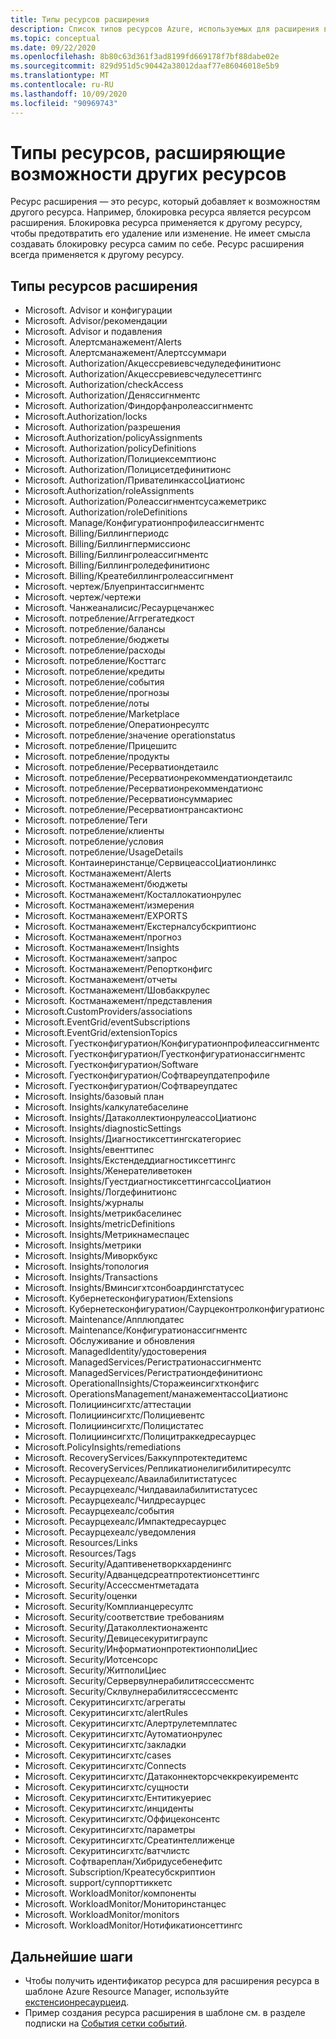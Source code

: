 ```yaml
---
title: Типы ресурсов расширения
description: Список типов ресурсов Azure, используемых для расширения возможностей других типов ресурсов.
ms.topic: conceptual
ms.date: 09/22/2020
ms.openlocfilehash: 8b80c63d361f3ad8199fd669178f7bf88dabe02e
ms.sourcegitcommit: 829d951d5c90442a38012daaf77e86046018e5b9
ms.translationtype: MT
ms.contentlocale: ru-RU
ms.lasthandoff: 10/09/2020
ms.locfileid: "90969743"
---
```

# <a name="resource-types-that-extend-capabilities-of-other-resources"></a>Типы ресурсов, расширяющие возможности других ресурсов

Ресурс расширения — это ресурс, который добавляет к возможностям другого ресурса. Например, блокировка ресурса является ресурсом расширения. Блокировка ресурса применяется к другому ресурсу, чтобы предотвратить его удаление или изменение. Не имеет смысла создавать блокировку ресурса самим по себе. Ресурс расширения всегда применяется к другому ресурсу.

## <a name="extension-resource-types"></a>Типы ресурсов расширения

- Microsoft. Advisor и конфигурации
- Microsoft. Advisor/рекомендации
- Microsoft. Advisor и подавления
- Microsoft. Алертсманажемент/Alerts
- Microsoft. Алертсманажемент/Алертссуммари
- Microsoft. Authorization/Акцессревиевсчедуледефинитионс
- Microsoft. Authorization/Акцессревиевсчедулесеттингс
- Microsoft. Authorization/checkAccess
- Microsoft. Authorization/Деняссигнментс
- Microsoft. Authorization/Финдорфанролеассигнментс
- Microsoft.Authorization/locks
- Microsoft. Authorization/разрешения
- Microsoft.Authorization/policyAssignments
- Microsoft. Authorization/policyDefinitions
- Microsoft. Authorization/Полициексемптионс
- Microsoft. Authorization/Полицисетдефинитионс
- Microsoft. Authorization/ПривателинкассоЦиатионс
- Microsoft.Authorization/roleAssignments
- Microsoft. Authorization/Ролеассигнментсусажеметрикс
- Microsoft. Authorization/roleDefinitions
- Microsoft. Manage/Конфигуратионпрофилеассигнментс
- Microsoft. Billing/Биллингпериодс
- Microsoft. Billing/Биллингпермиссионс
- Microsoft. Billing/Биллингролеассигнментс
- Microsoft. Billing/Биллингроледефинитионс
- Microsoft. Billing/Креатебиллингролеассигнмент
- Microsoft. чертеж/Блуепринтассигнментс
- Microsoft. чертеж/чертежи
- Microsoft. Чанжеаналисис/Ресаурцечанжес
- Microsoft. потребление/Аггрегатедкост
- Microsoft. потребление/балансы
- Microsoft. потребление/бюджеты
- Microsoft. потребление/расходы
- Microsoft. потребление/Косттагс
- Microsoft. потребление/кредиты
- Microsoft. потребление/события
- Microsoft. потребление/прогнозы
- Microsoft. потребление/лоты
- Microsoft. потребление/Marketplace
- Microsoft. потребление/Оператионресултс
- Microsoft. потребление/значение operationstatus
- Microsoft. потребление/Прицешитс
- Microsoft. потребление/продукты
- Microsoft. потребление/Ресерватиондетаилс
- Microsoft. потребление/Ресерватионрекоммендатиондетаилс
- Microsoft. потребление/Ресерватионрекоммендатионс
- Microsoft. потребление/Ресерватионсуммариес
- Microsoft. потребление/Ресерватионтрансактионс
- Microsoft. потребление/Теги
- Microsoft. потребление/клиенты
- Microsoft. потребление/условия
- Microsoft. потребление/UsageDetails
- Microsoft. Контаинеринстанце/СервицеассоЦиатионлинкс
- Microsoft. Костманажемент/Alerts
- Microsoft. Костманажемент/бюджеты
- Microsoft. Костманажемент/Косталлокатионрулес
- Microsoft. Костманажемент/измерения
- Microsoft. Костманажемент/EXPORTS
- Microsoft. Костманажемент/Екстерналсубскриптионс
- Microsoft. Костманажемент/прогноз
- Microsoft. Костманажемент/Insights
- Microsoft. Костманажемент/запрос
- Microsoft. Костманажемент/Репортконфигс
- Microsoft. Костманажемент/отчеты
- Microsoft. Костманажемент/Шовбаккрулес
- Microsoft. Костманажемент/представления
- Microsoft.CustomProviders/associations
- Microsoft.EventGrid/eventSubscriptions
- Microsoft.EventGrid/extensionTopics
- Microsoft. Гуестконфигуратион/Конфигуратионпрофилеассигнментс
- Microsoft. Гуестконфигуратион/Гуестконфигуратионассигнментс
- Microsoft. Гуестконфигуратион/Software
- Microsoft. Гуестконфигуратион/Софтвареупдатепрофиле
- Microsoft. Гуестконфигуратион/Софтвареупдатес
- Microsoft. Insights/базовый план
- Microsoft. Insights/калкулатебаселине
- Microsoft. Insights/ДатаколлектионрулеассоЦиатионс
- Microsoft. Insights/diagnosticSettings
- Microsoft. Insights/Диагностиксеттингскатегориес
- Microsoft. Insights/евенттипес
- Microsoft. Insights/Екстендеддиагностиксеттингс
- Microsoft. Insights/Женерателиветокен
- Microsoft. Insights/ГуестдиагностиксеттингсассоЦиатион
- Microsoft. Insights/Логдефинитионс
- Microsoft. Insights/журналы
- Microsoft. Insights/метрикбаселинес
- Microsoft. Insights/metricDefinitions
- Microsoft. Insights/Метрикнамеспацес
- Microsoft. Insights/метрики
- Microsoft. Insights/Миворкбукс
- Microsoft. Insights/топология
- Microsoft. Insights/Transactions
- Microsoft. Insights/Вминсигхтсонбоардингстатусес
- Microsoft. Кубернетесконфигуратион/Extensions
- Microsoft. Кубернетесконфигуратион/Саурцеконтролконфигуратионс
- Microsoft. Maintenance/Апплюпдатес
- Microsoft. Maintenance/Конфигуратионассигнментс
- Microsoft. Обслуживание и обновления
- Microsoft. ManagedIdentity/удостоверения
- Microsoft. ManagedServices/Регистратионассигнментс
- Microsoft. ManagedServices/Регистратиондефинитионс
- Microsoft. OperationalInsights/Сторажеинсигхтконфигс
- Microsoft. OperationsManagement/манажементассоЦиатионс
- Microsoft. Полициинсигхтс/аттестации
- Microsoft. Полициинсигхтс/Полициевентс
- Microsoft. Полициинсигхтс/Полицистатес
- Microsoft. Полициинсигхтс/Полицитраккедресаурцес
- Microsoft.PolicyInsights/remediations
- Microsoft. RecoveryServices/Баккуппротектедитемс
- Microsoft. RecoveryServices/Репликатионелигибилитиресултс
- Microsoft. Ресаурцехеалс/Аваилабилитистатусес
- Microsoft. Ресаурцехеалс/Чилдаваилабилитистатусес
- Microsoft. Ресаурцехеалс/Чилдресаурцес
- Microsoft. Ресаурцехеалс/события
- Microsoft. Ресаурцехеалс/Импактедресаурцес
- Microsoft. Ресаурцехеалс/уведомления
- Microsoft. Resources/Links
- Microsoft. Resources/Tags
- Microsoft. Security/Адаптивенетворкхарденингс
- Microsoft. Security/Адванцедсреатпротектионсеттингс
- Microsoft. Security/Ассессментметадата
- Microsoft. Security/оценки
- Microsoft. Security/Комплианцересултс
- Microsoft. Security/соответствие требованиям
- Microsoft. Security/Датаколлектионажентс
- Microsoft. Security/Девицесекуритиграупс
- Microsoft. Security/ИнформатионпротектионполиЦиес
- Microsoft. Security/Иотсенсорс
- Microsoft. Security/ЖитполиЦиес
- Microsoft. Security/Сервервулнерабилитяссессментс
- Microsoft. Security/Склвулнерабилитяссессментс
- Microsoft. Секуритинсигхтс/агрегаты
- Microsoft. Секуритинсигхтс/alertRules
- Microsoft. Секуритинсигхтс/Алертрулетемплатес
- Microsoft. Секуритинсигхтс/Аутоматионрулес
- Microsoft. Секуритинсигхтс/закладки
- Microsoft. Секуритинсигхтс/cases
- Microsoft. Секуритинсигхтс/Connects
- Microsoft. Секуритинсигхтс/Датаконнекторсчеккрекуирементс
- Microsoft. Секуритинсигхтс/сущности
- Microsoft. Секуритинсигхтс/Ентитикуериес
- Microsoft. Секуритинсигхтс/инциденты
- Microsoft. Секуритинсигхтс/Оффицеконсентс
- Microsoft. Секуритинсигхтс/параметры
- Microsoft. Секуритинсигхтс/Среатинтеллиженце
- Microsoft. Секуритинсигхтс/ватчлистс
- Microsoft. Софтвареплан/Хибридусебенефитс
- Microsoft. Subscription/Креатесубскриптион
- Microsoft. support/суппорттиккетс
- Microsoft. WorkloadMonitor/компоненты
- Microsoft. WorkloadMonitor/Мониторинстанцес
- Microsoft. WorkloadMonitor/monitors
- Microsoft. WorkloadMonitor/Нотификатионсеттингс

## <a name="next-steps"></a>Дальнейшие шаги

- Чтобы получить идентификатор ресурса для расширения ресурса в шаблоне Azure Resource Manager, используйте [екстенсионресаурцеид](../templates/template-functions-resource.md#extensionresourceid).
- Пример создания ресурса расширения в шаблоне см. в разделе подписки на [События сетки событий](/azure/templates/microsoft.eventgrid/2019-06-01/eventsubscriptions).
